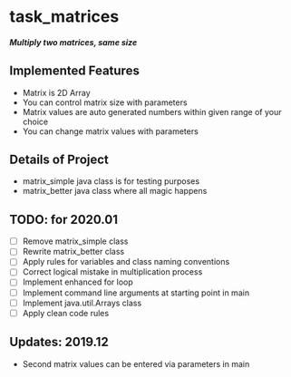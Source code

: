 # task_matrices

##### Multiply two matrices, same size


**Implemented Features**
-
- Matrix is 2D Array
- You can control matrix size with parameters
- Matrix values are auto generated numbers within given range of your choice
- You can change matrix values with parameters

**Details of Project**
-
- matrix_simple java class is for testing purposes
- matrix_better java class where all magic happens


TODO: for 2020.01
-
- [ ] Remove matrix_simple class
- [ ] Rewrite matrix_better class
- [ ] Apply rules for variables and class naming conventions
- [ ] Correct logical mistake in multiplication process
- [ ] Implement enhanced for loop
- [ ] Implement command line arguments at starting point in main
- [ ] Implement java.util.Arrays class
- [ ] Apply clean code rules

 Updates: 2019.12
-
- Second matrix values can be entered via parameters in main
